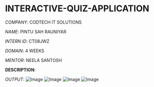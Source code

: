 # INTERACTIVE-QUIZ-APPLICATION

*COMPANY*: CODTECH IT SOLUTIONS

*NAME*: PINTU SAH RAUNIYAR

*INTERN ID*: CT08JWZ

*DOMAIN*: 4 WEEKS

*MENTOR*: NEELA SANTOSH

**DESCRIPTION**:

*OUTPUT*:
![Image](https://github.com/user-attachments/assets/78f58913-cf87-4072-9ae0-ac253bf10854)
![Image](https://github.com/user-attachments/assets/108baf81-54fb-4b5c-a372-67d14f0395fe)
![Image](https://github.com/user-attachments/assets/e9eea026-51bb-44f1-ade8-f6c8e6a4933f)
![Image](https://github.com/user-attachments/assets/ed26a944-dc6c-4fdb-8ffa-47a6f1941ef7)
